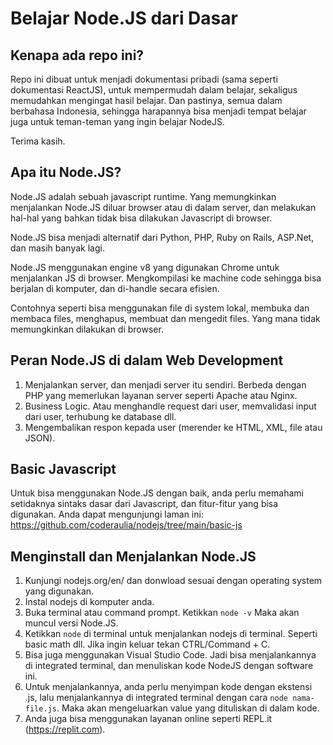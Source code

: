 # Belajar Node.JS dari Dasar

## Kenapa ada repo ini?

Repo ini dibuat untuk menjadi dokumentasi pribadi (sama seperti dokumentasi ReactJS), untuk mempermudah dalam belajar, sekaligus memudahkan mengingat hasil belajar. Dan pastinya, semua dalam berbahasa Indonesia, sehingga harapannya bisa menjadi tempat belajar juga untuk teman-teman yang ingin belajar NodeJS.

Terima kasih.

## Apa itu Node.JS?

Node.JS adalah sebuah javascript runtime. Yang memungkinkan menjalankan Node.JS diluar browser atau di dalam server, dan melakukan hal-hal yang bahkan tidak bisa dilakukan Javascript di browser.

Node.JS bisa menjadi alternatif dari Python, PHP, Ruby on Rails, ASP.Net, dan masih banyak lagi.

Node.JS menggunakan engine v8 yang digunakan Chrome untuk menjalankan JS di browser. Mengkompilasi ke machine code sehingga bisa berjalan di komputer, dan di-handle secara efisien.

Contohnya seperti bisa menggunakan file di system lokal, membuka dan membaca files, menghapus, membuat dan mengedit files. Yang mana tidak memungkinkan dilakukan di browser.

## Peran Node.JS di dalam Web Development

1. Menjalankan server, dan menjadi server itu sendiri. Berbeda dengan PHP yang memerlukan layanan server seperti Apache atau Nginx.
2. Business Logic. Atau menghandle request dari user, memvalidasi input dari user, terhubung ke database dll.
3. Mengembalikan respon kepada user (merender ke HTML, XML, file atau JSON).

## Basic Javascript

Untuk bisa menggunakan Node.JS dengan baik, anda perlu memahami setidaknya sintaks dasar dari Javascript, dan fitur-fitur yang bisa digunakan. Anda dapat mengunjungi laman ini:
https://github.com/coderaulia/nodejs/tree/main/basic-js

## Menginstall dan Menjalankan Node.JS

1. Kunjungi nodejs.org/en/ dan donwload sesuai dengan operating system yang digunakan.
2. Instal nodejs di komputer anda.
3. Buka terminal atau command prompt. Ketikkan `node -v` Maka akan muncul versi Node.JS.
4. Ketikkan `node` di terminal untuk menjalankan nodejs di terminal. Seperti basic math dll. Jika ingin keluar tekan CTRL/Command + C.
5. Bisa juga menggunakan Visual Studio Code. Jadi bisa menjalankannya di integrated terminal, dan menuliskan kode NodeJS dengan software ini.
6. Untuk menjalankannya, anda perlu menyimpan kode dengan ekstensi .js, lalu menjalankannya di integrated terminal dengan cara `node nama-file.js`. Maka akan mengeluarkan value yang dituliskan di dalam kode.
7. Anda juga bisa menggunakan layanan online seperti REPL.it (https://replit.com).
